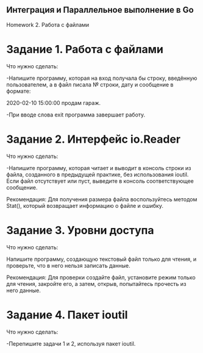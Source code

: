 ## Интеграция и Параллельное выполнение в Go
Homework 2. Работа с файлами

# Задание 1. Работа с файлами
Что нужно сделать:

-Напишите программу, которая на вход получала бы строку, введённую пользователем, а в файл писала № строки, дату и сообщение в формате:

2020-02-10 15:00:00 продам гараж.

-При вводе слова exit программа завершает работу.

# Задание 2. Интерфейс io.Reader
Что нужно сделать:

-Напишите программу, которая читает и выводит в консоль строки из файла, созданного в предыдущей практике, без использования ioutil. Если файл отсутствует или пуст, выведите в консоль соответствующее сообщение.

Рекомендация:
Для получения размера файла воспользуйтесь методом Stat(), который возвращает информацию о файле и ошибку.
# Задание 3. Уровни доступа
Что нужно сделать:

Напишите программу, создающую текстовый файл только для чтения, и проверьте, что в него нельзя записать данные.

Рекомендация:
Для проверки создайте файл, установите режим только для чтения, закройте его, а затем, открыв, попытайтесь прочесть из него данные.

# Задание 4. Пакет ioutil
Что нужно сделать:

-Перепишите задачи 1 и 2, используя пакет ioutil.